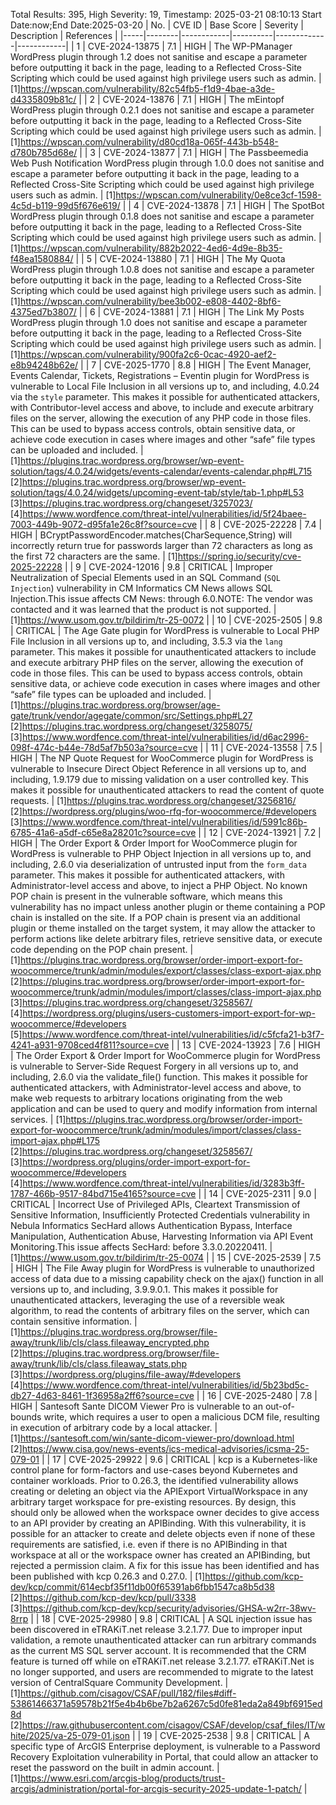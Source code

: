 Total Results: 395, High Severity: 19, Timestamp: 2025-03-21 08:10:13
Start Date:now;End Date:2025-03-20
| No. | CVE ID | Base Score | Severity | Description | References |
|-----|--------|------------|----------|-------------|------------|
| 1 | CVE-2024-13875 | 7.1  | HIGH | The WP-PManager WordPress plugin through 1.2 does not sanitise and escape a parameter before outputting it back in the page, leading to a Reflected Cross-Site Scripting which could be used against high privilege users such as admin. | [1]https://wpscan.com/vulnerability/82c54fb5-f1d9-4bae-a3de-d4335809b81c/ |
| 2 | CVE-2024-13876 | 7.1  | HIGH | The mEintopf WordPress plugin through 0.2.1 does not sanitise and escape a parameter before outputting it back in the page, leading to a Reflected Cross-Site Scripting which could be used against high privilege users such as admin. | [1]https://wpscan.com/vulnerability/d80cd18a-065f-443b-b548-d780b785d68e/ |
| 3 | CVE-2024-13877 | 7.1  | HIGH | The Passbeemedia Web Push Notification WordPress plugin through 1.0.0 does not sanitise and escape a parameter before outputting it back in the page, leading to a Reflected Cross-Site Scripting which could be used against high privilege users such as admin. | [1]https://wpscan.com/vulnerability/0e8ce3cf-1598-4c5d-b119-99d5f676e619/ |
| 4 | CVE-2024-13878 | 7.1  | HIGH | The SpotBot WordPress plugin through 0.1.8 does not sanitise and escape a parameter before outputting it back in the page, leading to a Reflected Cross-Site Scripting which could be used against high privilege users such as admin. | [1]https://wpscan.com/vulnerability/882b2022-4ed6-4d9e-8b35-f48ea1580884/ |
| 5 | CVE-2024-13880 | 7.1  | HIGH | The My Quota WordPress plugin through 1.0.8 does not sanitise and escape a parameter before outputting it back in the page, leading to a Reflected Cross-Site Scripting which could be used against high privilege users such as admin. | [1]https://wpscan.com/vulnerability/bee3b002-e808-4402-8bf6-4375ed7b3807/ |
| 6 | CVE-2024-13881 | 7.1  | HIGH | The Link My Posts WordPress plugin through 1.0 does not sanitise and escape a parameter before outputting it back in the page, leading to a Reflected Cross-Site Scripting which could be used against high privilege users such as admin. | [1]https://wpscan.com/vulnerability/900fa2c6-0cac-4920-aef2-e8b94248b62e/ |
| 7 | CVE-2025-1770 | 8.8  | HIGH | The Event Manager, Events Calendar, Tickets, Registrations – Eventin plugin for WordPress is vulnerable to Local File Inclusion in all versions up to, and including, 4.0.24 via the `style` parameter. This makes it possible for authenticated attackers, with Contributor-level access and above, to include and execute arbitrary files on the server, allowing the execution of any PHP code in those files. This can be used to bypass access controls, obtain sensitive data, or achieve code execution in cases where images and other “safe” file types can be uploaded and included. | [1]https://plugins.trac.wordpress.org/browser/wp-event-solution/tags/4.0.24/widgets/events-calendar/events-calendar.php#L715<br>[2]https://plugins.trac.wordpress.org/browser/wp-event-solution/tags/4.0.24/widgets/upcoming-event-tab/style/tab-1.php#L53<br>[3]https://plugins.trac.wordpress.org/changeset/3257023/<br>[4]https://www.wordfence.com/threat-intel/vulnerabilities/id/5f24baee-7003-449b-9072-d95fa1e26c8f?source=cve |
| 8 | CVE-2025-22228 | 7.4  | HIGH | BCryptPasswordEncoder.matches(CharSequence,String) will incorrectly return true for passwords larger than 72 characters as long as the first 72 characters are the same. | [1]https://spring.io/security/cve-2025-22228 |
| 9 | CVE-2024-12016 | 9.8  | CRITICAL | Improper Neutralization of Special Elements used in an SQL Command (`SQL Injection`) vulnerability in CM Informatics CM News allows SQL Injection.This issue affects CM News: through 6.0.NOTE: The vendor was contacted and it was learned that the product is not supported. | [1]https://www.usom.gov.tr/bildirim/tr-25-0072 |
| 10 | CVE-2025-2505 | 9.8  | CRITICAL | The Age Gate plugin for WordPress is vulnerable to Local PHP File Inclusion in all versions up to, and including, 3.5.3 via the `lang` parameter. This makes it possible for unauthenticated attackers to include and execute arbitrary PHP files on the server, allowing the execution of code in those files. This can be used to bypass access controls, obtain sensitive data, or achieve code execution in cases where images and other “safe” file types can be uploaded and included. | [1]https://plugins.trac.wordpress.org/browser/age-gate/trunk/vendor/agegate/common/src/Settings.php#L27<br>[2]https://plugins.trac.wordpress.org/changeset/3258075/<br>[3]https://www.wordfence.com/threat-intel/vulnerabilities/id/d6ac2996-098f-474c-b44e-78d5af7b503a?source=cve |
| 11 | CVE-2024-13558 | 7.5  | HIGH | The NP Quote Request for WooCommerce plugin for WordPress is vulnerable to Insecure Direct Object Reference in all versions up to, and including, 1.9.179 due to missing validation on a user controlled key. This makes it possible for unauthenticated attackers to read the content of quote requests. | [1]https://plugins.trac.wordpress.org/changeset/3256816/<br>[2]https://wordpress.org/plugins/woo-rfq-for-woocommerce/#developers<br>[3]https://www.wordfence.com/threat-intel/vulnerabilities/id/5991c86b-6785-41a6-a5df-c65e8a28201c?source=cve |
| 12 | CVE-2024-13921 | 7.2  | HIGH | The Order Export & Order Import for WooCommerce plugin for WordPress is vulnerable to PHP Object Injection in all versions up to, and including, 2.6.0 via deserialization of untrusted input from the `form_data` parameter. This makes it possible for authenticated attackers, with Administrator-level access and above, to inject a PHP Object. No known POP chain is present in the vulnerable software, which means this vulnerability has no impact unless another plugin or theme containing a POP chain is installed on the site. If a POP chain is present via an additional plugin or theme installed on the target system, it may allow the attacker to perform actions like delete arbitrary files, retrieve sensitive data, or execute code depending on the POP chain present. | [1]https://plugins.trac.wordpress.org/browser/order-import-export-for-woocommerce/trunk/admin/modules/export/classes/class-export-ajax.php<br>[2]https://plugins.trac.wordpress.org/browser/order-import-export-for-woocommerce/trunk/admin/modules/import/classes/class-import-ajax.php<br>[3]https://plugins.trac.wordpress.org/changeset/3258567/<br>[4]https://wordpress.org/plugins/users-customers-import-export-for-wp-woocommerce/#developers<br>[5]https://www.wordfence.com/threat-intel/vulnerabilities/id/c5fcfa21-b3f7-4241-a931-9708ced4f811?source=cve |
| 13 | CVE-2024-13923 | 7.6  | HIGH | The Order Export & Order Import for WooCommerce plugin for WordPress is vulnerable to Server-Side Request Forgery in all versions up to, and including, 2.6.0 via the validate_file() function. This makes it possible for authenticated attackers, with Administrator-level access and above, to make web requests to arbitrary locations originating from the web application and can be used to query and modify information from internal services. | [1]https://plugins.trac.wordpress.org/browser/order-import-export-for-woocommerce/trunk/admin/modules/import/classes/class-import-ajax.php#L175<br>[2]https://plugins.trac.wordpress.org/changeset/3258567/<br>[3]https://wordpress.org/plugins/order-import-export-for-woocommerce/#developers<br>[4]https://www.wordfence.com/threat-intel/vulnerabilities/id/3283b3ff-1787-466b-9517-84bd715e4165?source=cve |
| 14 | CVE-2025-2311 | 9.0  | CRITICAL | Incorrect Use of Privileged APIs, Cleartext Transmission of Sensitive Information, Insufficiently Protected Credentials vulnerability in Nebula Informatics SecHard allows Authentication Bypass, Interface Manipulation, Authentication Abuse, Harvesting Information via API Event Monitoring.This issue affects SecHard: before 3.3.0.20220411. | [1]https://www.usom.gov.tr/bildirim/tr-25-0074 |
| 15 | CVE-2025-2539 | 7.5  | HIGH | The File Away plugin for WordPress is vulnerable to unauthorized access of data due to a missing capability check on the ajax() function in all versions up to, and including, 3.9.9.0.1. This makes it possible for unauthenticated attackers, leveraging the use of a reversible weak algorithm,  to read the contents of arbitrary files on the server, which can contain sensitive information. | [1]https://plugins.trac.wordpress.org/browser/file-away/trunk/lib/cls/class.fileaway_encrypted.php<br>[2]https://plugins.trac.wordpress.org/browser/file-away/trunk/lib/cls/class.fileaway_stats.php<br>[3]https://wordpress.org/plugins/file-away/#developers<br>[4]https://www.wordfence.com/threat-intel/vulnerabilities/id/5b23bd5c-db27-4d63-8461-1f36958a2ff6?source=cve |
| 16 | CVE-2025-2480 | 7.8  | HIGH | Santesoft Sante DICOM Viewer Pro is vulnerable to an out-of-bounds write, which requires a user to open a malicious DCM file, resulting in execution of arbitrary code by a local attacker. | [1]https://santesoft.com/win/sante-dicom-viewer-pro/download.html<br>[2]https://www.cisa.gov/news-events/ics-medical-advisories/icsma-25-079-01 |
| 17 | CVE-2025-29922 | 9.6  | CRITICAL | kcp is a Kubernetes-like control plane for form-factors and use-cases beyond Kubernetes and container workloads. Prior to 0.26.3, the identified vulnerability allows creating or deleting an object via the APIExport VirtualWorkspace in any arbitrary target workspace for pre-existing resources. By design, this should only be allowed when the workspace owner decides to give access to an API provider by creating an APIBinding. With this vulnerability, it is possible for an attacker to create and delete objects even if none of these requirements are satisfied, i.e. even if there is no APIBinding in that workspace at all or the workspace owner has created an APIBinding, but rejected a permission claim. A fix for this issue has been identified and has been published with kcp 0.26.3 and 0.27.0. | [1]https://github.com/kcp-dev/kcp/commit/614ecbf35f11db00f65391ab6fbb1547ca8b5d38<br>[2]https://github.com/kcp-dev/kcp/pull/3338<br>[3]https://github.com/kcp-dev/kcp/security/advisories/GHSA-w2rr-38wv-8rrp |
| 18 | CVE-2025-29980 | 9.8  | CRITICAL | A SQL injection issue has been discovered in eTRAKiT.net release 3.2.1.77. Due to improper input validation, a remote unauthenticated attacker can run arbitrary commands as the current MS SQL server account. It is recommended that the CRM feature is turned off while on eTRAKiT.net release 3.2.1.77. eTRAKiT.Net is no longer supported, and users are recommended to migrate to the latest version of CentralSquare Community Development. | [1]https://github.com/cisagov/CSAF/pull/182/files#diff-53861466371a59578b21f5e4b4b6be7b2a6267c5d0fe81eda2a849bf6915ed8d<br>[2]https://raw.githubusercontent.com/cisagov/CSAF/develop/csaf_files/IT/white/2025/va-25-079-01.json |
| 19 | CVE-2025-2538 | 9.8  | CRITICAL | A specific type of ArcGIS Enterprise deployment, is vulnerable to a Password Recovery Exploitation vulnerability in Portal, that could allow an attacker to reset the password on the built in admin account. | [1]https://www.esri.com/arcgis-blog/products/trust-arcgis/administration/portal-for-arcgis-security-2025-update-1-patch/ |
